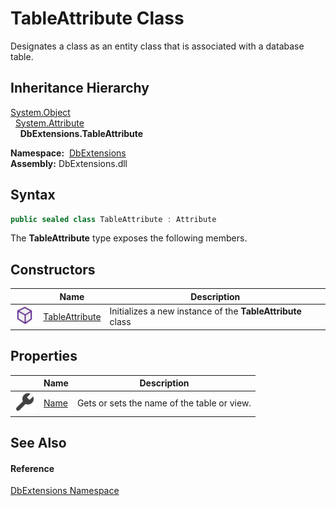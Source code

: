 TableAttribute Class
====================
Designates a class as an entity class that is associated with a database table.


Inheritance Hierarchy
---------------------
[System.Object][1]  
  [System.Attribute][2]  
    **DbExtensions.TableAttribute**  

  **Namespace:**  [DbExtensions][3]  
  **Assembly:** DbExtensions.dll

Syntax
------

```csharp
public sealed class TableAttribute : Attribute
```

The **TableAttribute** type exposes the following members.


Constructors
------------

|                  | Name                | Description                                                |
| ---------------- | ------------------- | ---------------------------------------------------------- |
| ![Public method] | [TableAttribute][4] | Initializes a new instance of the **TableAttribute** class |


Properties
----------

|                    | Name      | Description                                 |
| ------------------ | --------- | ------------------------------------------- |
| ![Public property] | [Name][5] | Gets or sets the name of the table or view. |


See Also
--------

#### Reference
[DbExtensions Namespace][3]  

[1]: https://docs.microsoft.com/dotnet/api/system.object
[2]: https://docs.microsoft.com/dotnet/api/system.attribute
[3]: ../README.md
[4]: _ctor.md
[5]: Name.md
[Public method]: ../../icons/pubmethod.svg "Public method"
[Public property]: ../../icons/pubproperty.svg "Public property"